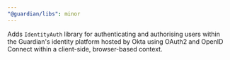 ```yaml
---
"@guardian/libs": minor
---
```


Adds `IdentityAuth` library for authenticating and authorising users within the Guardian's identity platform hosted by Okta using OAuth2 and OpenID Connect within a client-side, browser-based context.
